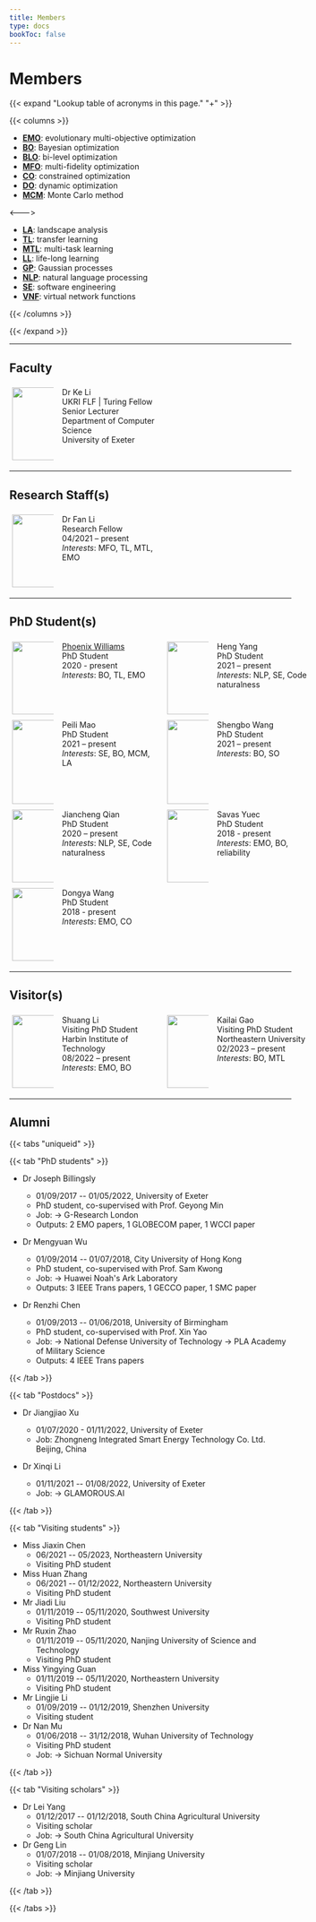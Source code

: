 ```yaml
---
title: Members
type: docs
bookToc: false
---
```


# Members

<link rel="stylesheet" href="/academicons/academicons-1.9.0/css/academicons.min.css"/>
<link rel="stylesheet" href="https://maxcdn.bootstrapcdn.com/font-awesome/4.4.0/css/font-awesome.min.css">
<head>
<script src='https://kit.fontawesome.com/a076d05399.js' crossorigin='anonymous'></script>
<link rel="stylesheet" href="https://fonts.googleapis.com/icon?family=Material+Icons">
<link rel="stylesheet" href="https://cdnjs.cloudflare.com/ajax/libs/font-awesome/4.7.0/css/font-awesome.min.css">
</head>

<style>

hr.dashed {
  border-top: 1px dashed #bbb;
}

.grid-container {
    display: grid;
    grid-template-columns: 15% 35% 15% 35%;
    grid-gap: 15px;
    background-color: transparent;
    padding: 5px;
    align-content: left;
}

</style>

{{< expand "Lookup table of acronyms in this page." "+" >}}

{{< columns >}}
- **<ins>EMO</ins>**: evolutionary multi-objective optimization
- **<ins>BO</ins>**: Bayesian optimization
- **<ins>BLO</ins>**: bi-level optimization
- **<ins>MFO</ins>**: multi-fidelity optimization
- **<ins>CO</ins>**: constrained optimization
- **<ins>DO</ins>**: dynamic optimization
- **<ins>MCM</ins>**: Monte Carlo method

<--->

- **<ins>LA</ins>**: landscape analysis
- **<ins>TL</ins>**: transfer learning
- **<ins>MTL</ins>**: multi-task learning
- **<ins>LL</ins>**: life-long learning
- **<ins>GP</ins>**: Gaussian processes
- **<ins>NLP</ins>**: natural language processing
- **<ins>SE</ins>**: software engineering
- **<ins>VNF</ins>**: virtual network functions

{{< /columns >}}

{{< /expand >}}

---

## <i class='fa fa-grav' style='font-size:21px'></i> Faculty

<div class="grid-container">
    <div class="item1">
        <img src="/media/default.jpeg" width="120px", height="130px">
    </div>
    <div class="item2">
        Dr Ke Li<br>
        UKRI FLF | Turing Fellow<br>
        Senior Lecturer<br>
        Department of Computer Science<br>
        University of Exeter<br>
        <a href="/CV-KL.pdf"><i class="ai ai-cv ai-lg"></i></a> <a href="https://scholar.google.co.uk/citations?user=lUFU8KsAAAAJ&hl=en"><i class="ai ai-google-scholar ai-lg"></i></a> <a href="https://dblp.uni-trier.de/pers/hd/l/Li_0001:Ke"><i class="ai ai-dblp ai-lg"></i></a> <a href="https://orcid.org/0000-0001-7200-4244"><i class="ai ai-orcid ai-lg"></i></a> <a href="https://www.researchgate.net/profile/Ke_Li18"><i class="ai ai-researchgate ai-lg"></i> <a href="https://arxiv.org/a/li_k_3.html"><i class="ai ai-arxiv ai-lg"></i></a>
    </div>
</div>

---

## <i class='fa fa-themeisle' style='font-size:21px'></i> Research Staff(s)

<div class="grid-container">
    <div class="item1">
        <img src="/media/FL.jpeg" width="120px", height="130px">
    </div>
    <div class="item2">
        Dr Fan Li<br>
        Research Fellow<br>
        04/2021 – present<br>
        <em>Interests</em>: MFO, TL, MTL, EMO
    </div>
</div>

---

## <i class='fa fa-linux' style='font-size:21px'></i> PhD Student(s)

<div class="grid-container">
    <div class="item3">
        <img src="/media/PW.jpeg" width="120px", height="130px">
    </div>
    <div class="item4">
        <a href="https://phoenixwilliams.github.io/PersonalWebsite/">Phoenix Williams</a><br>
        PhD Student<br>
        2020 - present<br>
        <em>Interests</em>: BO, TL, EMO
    </div>
    <div class="item1">
        <img src="/media/default.jpeg" width="120px", height="130px">
    </div>
    <div class="item2">
        Heng Yang<br>
        PhD Student<br>
        2021 – present<br>
        <em>Interests</em>: NLP, SE, Code naturalness
    </div>
</div>

<div class="grid-container">
    <div class="item1">
        <img src="/media/PM.jpeg" width="120px", height="150px">
    </div>
    <div class="item2">
        Peili Mao<br>
        PhD Student<br>
        2021 – present<br>
        <em>Interests</em>: SE, BO, MCM, LA
    </div>
    <div class="item1">
        <img src="/media/SW.jpeg" width="120px", height="150px">
    </div>
    <div class="item2">
        Shengbo Wang<br>
        PhD Student<br>
        2021 – present<br>
        <em>Interests</em>: BO, SO
    </div>
</div>

<div class="grid-container">
    <div class="item1">
        <img src="/media/JQ.jpeg" width="120px", height="130px">
    </div>
    <div class="item2">
        Jiancheng Qian<br>
        PhD Student<br>
        2020 – present<br>
        <em>Interests</em>: NLP, SE, Code naturalness
    </div>
    <div class="item3">
        <img src="/media/SY.jpeg" width="120px", height="130px">
    </div>
    <div class="item4">
        Savas Yuec<br>
        PhD Student<br>
        2018 - present<br>
        <em>Interests</em>: EMO, BO, reliability
    </div>
</div>

<div class="grid-container">
    <div class="item3">
        <img src="/media/DW.png" width="120px", height="130px">
    </div>
    <div class="item4">
        Dongya Wang<br>
        PhD Student<br>
        2018 - present<br>
        <em>Interests</em>: EMO, CO
    </div>
</div>

---

## <i class='fa fa-road' style='font-size:21px'></i> Visitor(s)
<div class="grid-container">
    <div class="item1">
        <img src="/media/default.jpeg" width="120px", height="130px">
    </div>
    <div class="item2">
        Shuang Li<br>
        Visiting PhD Student<br>
        Harbin Institute of Technology<br>
        08/2022 – present<br>
        <em>Interests</em>: EMO, BO
    </div>
    <div class="item1">
        <img src="/media/default.jpeg" width="120px", height="130px">
    </div>
    <div class="item2">
        Kailai Gao<br>
        Visiting PhD Student<br>
        Northeastern University<br>
        02/2023 – present<br>
        <em>Interests</em>: BO, MTL
    </div>
</div>

---

## <i class='fa fa-map-signs' style='font-size:21px'></i> Alumni

{{< tabs "uniqueid" >}}

{{< tab "PhD students" >}}

- Dr Joseph Billingsly
    - 01/09/2017 -- 01/05/2022, University of Exeter
    - PhD student, co-supervised with Prof. Geyong Min
    - Job: -> G-Research London
    - Outputs: 2 EMO papers, 1 GLOBECOM paper, 1 WCCI paper

- Dr Mengyuan Wu
    - 01/09/2014 -- 01/07/2018, City University of Hong Kong
    - PhD student, co-supervised with Prof. Sam Kwong
    - Job: -> Huawei Noah's Ark Laboratory
    - Outputs: 3 IEEE Trans papers, 1 GECCO paper, 1 SMC paper
- Dr Renzhi Chen 
    - 01/09/2013 -- 01/06/2018, University of Birmingham
    - PhD student, co-supervised with Prof. Xin Yao
    - Job: -> National Defense University of Technology -> PLA Academy of Military Science
    - Outputs: 4 IEEE Trans papers

{{< /tab >}}

{{< tab "Postdocs" >}}

- Dr Jiangjiao Xu
    - 01/07/2020 - 01/11/2022, University of Exeter
    - Job: Zhongneng Integrated Smart Energy Technology Co. Ltd. Beijing, China 

- Dr Xinqi Li
    - 01/11/2021 -- 01/08/2022, University of Exeter
    - Job: -> GLAMOROUS.AI

{{< /tab >}}

{{< tab "Visiting students" >}}

- Miss Jiaxin Chen
    - 06/2021 -- 05/2023, Northeastern University
    - Visiting PhD student
- Miss Huan Zhang
    - 06/2021 -- 01/12/2022, Northeastern University
    - Visiting PhD student
- Mr Jiadi Liu
    - 01/11/2019 -- 05/11/2020, Southwest University
    - Visiting PhD student
- Mr Ruxin Zhao
    - 01/11/2019 -- 05/11/2020, Nanjing University of Science and Technology
    - Visiting PhD student
- Miss Yingying Guan
    - 01/11/2019 -- 05/11/2020, Northeastern University
    - Visiting PhD student
- Mr Lingjie Li
    - 01/09/2019 -- 01/12/2019, Shenzhen University
    - Visiting student
- Dr Nan Mu
    - 01/06/2018 -- 31/12/2018, Wuhan University of Technology
    - Visiting PhD student
    - Job: -> Sichuan Normal University

{{< /tab >}}

{{< tab "Visiting scholars" >}}

- Dr Lei Yang
    - 01/12/2017 -- 01/12/2018, South China Agricultural University
    - Visiting scholar
    - Job: -> South China Agricultural University
- Dr Geng Lin
    - 01/07/2018 -- 01/08/2018, Minjiang University
    - Visiting scholar
    - Job: -> Minjiang University

{{< /tab >}}

{{< /tabs >}}
